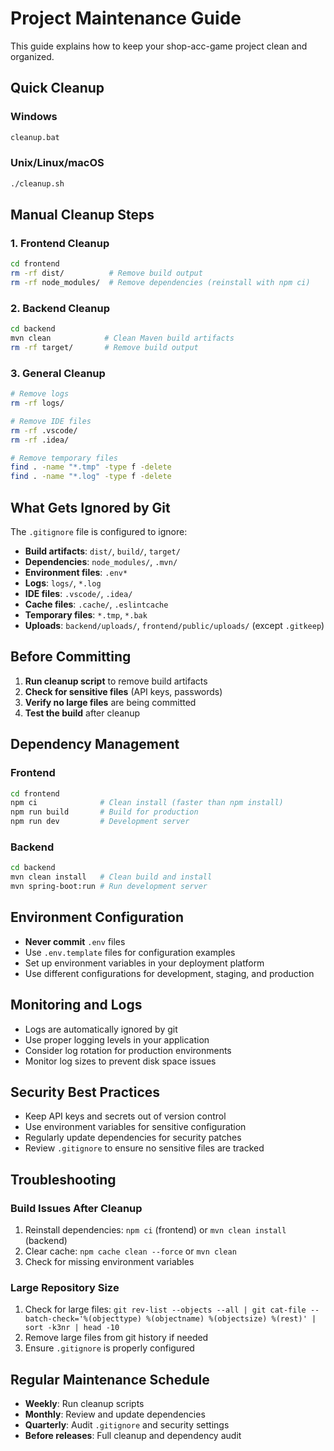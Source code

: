 # Project Maintenance Guide

This guide explains how to keep your shop-acc-game project clean and organized.

## Quick Cleanup

### Windows
```bash
cleanup.bat
```

### Unix/Linux/macOS
```bash
./cleanup.sh
```

## Manual Cleanup Steps

### 1. Frontend Cleanup
```bash
cd frontend
rm -rf dist/          # Remove build output
rm -rf node_modules/  # Remove dependencies (reinstall with npm ci)
```

### 2. Backend Cleanup
```bash
cd backend
mvn clean            # Clean Maven build artifacts
rm -rf target/       # Remove build output
```

### 3. General Cleanup
```bash
# Remove logs
rm -rf logs/

# Remove IDE files
rm -rf .vscode/
rm -rf .idea/

# Remove temporary files
find . -name "*.tmp" -type f -delete
find . -name "*.log" -type f -delete
```

## What Gets Ignored by Git

The `.gitignore` file is configured to ignore:

- **Build artifacts**: `dist/`, `build/`, `target/`
- **Dependencies**: `node_modules/`, `.mvn/`
- **Environment files**: `.env*`
- **Logs**: `logs/`, `*.log`
- **IDE files**: `.vscode/`, `.idea/`
- **Cache files**: `.cache/`, `.eslintcache`
- **Temporary files**: `*.tmp`, `*.bak`
- **Uploads**: `backend/uploads/`, `frontend/public/uploads/` (except `.gitkeep`)

## Before Committing

1. **Run cleanup script** to remove build artifacts
2. **Check for sensitive files** (API keys, passwords)
3. **Verify no large files** are being committed
4. **Test the build** after cleanup

## Dependency Management

### Frontend
```bash
cd frontend
npm ci              # Clean install (faster than npm install)
npm run build       # Build for production
npm run dev         # Development server
```

### Backend
```bash
cd backend
mvn clean install   # Clean build and install
mvn spring-boot:run # Run development server
```

## Environment Configuration

- **Never commit** `.env` files
- Use `.env.template` files for configuration examples
- Set up environment variables in your deployment platform
- Use different configurations for development, staging, and production

## Monitoring and Logs

- Logs are automatically ignored by git
- Use proper logging levels in your application
- Consider log rotation for production environments
- Monitor log sizes to prevent disk space issues

## Security Best Practices

- Keep API keys and secrets out of version control
- Use environment variables for sensitive configuration
- Regularly update dependencies for security patches
- Review `.gitignore` to ensure no sensitive files are tracked

## Troubleshooting

### Build Issues After Cleanup
1. Reinstall dependencies: `npm ci` (frontend) or `mvn clean install` (backend)
2. Clear cache: `npm cache clean --force` or `mvn clean`
3. Check for missing environment variables

### Large Repository Size
1. Check for large files: `git rev-list --objects --all | git cat-file --batch-check='%(objecttype) %(objectname) %(objectsize) %(rest)' | sort -k3nr | head -10`
2. Remove large files from git history if needed
3. Ensure `.gitignore` is properly configured

## Regular Maintenance Schedule

- **Weekly**: Run cleanup scripts
- **Monthly**: Review and update dependencies
- **Quarterly**: Audit `.gitignore` and security settings
- **Before releases**: Full cleanup and dependency audit 